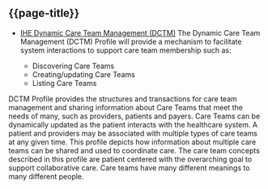 ## {{page-title}}


- [IHE Dynamic Care Team Management (DCTM)](https://wiki.ihe.net/index.php/Dynamic_Care_Team_Management_(DCTM)) The Dynamic Care Team Management (DCTM) Profile will provide a mechanism to facilitate system interactions to support care team membership such as:

  * Discovering Care Teams
  * Creating/updating Care Teams
  * Listing Care Teams

DCTM Profile provides the structures and transactions for care team management and sharing information about Care Teams that meet the needs of many, such as providers, patients and payers. Care Teams can be dynamically updated as the patient interacts with the healthcare system. A patient and providers may be associated with multiple types of care teams at any given time. This profile depicts how information about multiple care teams can be shared and used to coordinate care. The care team concepts described in this profile are patient centered with the overarching goal to support collaborative care. Care teams have many different meanings to many different people. 